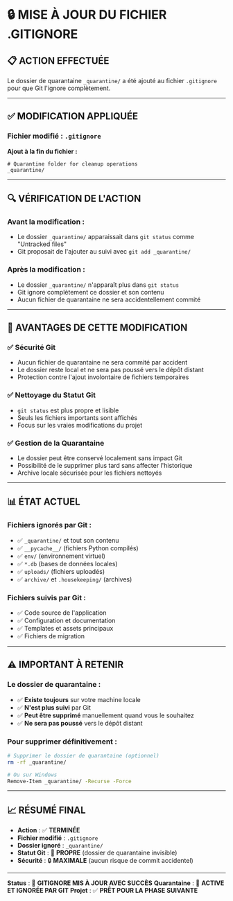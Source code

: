 # 🔒 **MISE À JOUR DU FICHIER .GITIGNORE**

## 📋 **ACTION EFFECTUÉE**

Le dossier de quarantaine `_quarantine/` a été ajouté au fichier `.gitignore` pour que Git l'ignore complètement.

---

## ✅ **MODIFICATION APPLIQUÉE**

### **Fichier modifié :** `.gitignore`

**Ajout à la fin du fichier :**
```gitignore
# Quarantine folder for cleanup operations
_quarantine/
```

---

## 🔍 **VÉRIFICATION DE L'ACTION**

### **Avant la modification :**
- Le dossier `_quarantine/` apparaissait dans `git status` comme "Untracked files"
- Git proposait de l'ajouter au suivi avec `git add _quarantine/`

### **Après la modification :**
- Le dossier `_quarantine/` n'apparaît plus dans `git status`
- Git ignore complètement ce dossier et son contenu
- Aucun fichier de quarantaine ne sera accidentellement commité

---

## 🚀 **AVANTAGES DE CETTE MODIFICATION**

### **✅ Sécurité Git**
- Aucun fichier de quarantaine ne sera commité par accident
- Le dossier reste local et ne sera pas poussé vers le dépôt distant
- Protection contre l'ajout involontaire de fichiers temporaires

### **✅ Nettoyage du Statut Git**
- `git status` est plus propre et lisible
- Seuls les fichiers importants sont affichés
- Focus sur les vraies modifications du projet

### **✅ Gestion de la Quarantaine**
- Le dossier peut être conservé localement sans impact Git
- Possibilité de le supprimer plus tard sans affecter l'historique
- Archive locale sécurisée pour les fichiers nettoyés

---

## 📊 **ÉTAT ACTUEL**

### **Fichiers ignorés par Git :**
- ✅ `_quarantine/` et tout son contenu
- ✅ `__pycache__/` (fichiers Python compilés)
- ✅ `env/` (environnement virtuel)
- ✅ `*.db` (bases de données locales)
- ✅ `uploads/` (fichiers uploadés)
- ✅ `archive/` et `.housekeeping/` (archives)

### **Fichiers suivis par Git :**
- ✅ Code source de l'application
- ✅ Configuration et documentation
- ✅ Templates et assets principaux
- ✅ Fichiers de migration

---

## ⚠️ **IMPORTANT À RETENIR**

### **Le dossier de quarantaine :**
- ✅ **Existe toujours** sur votre machine locale
- ✅ **N'est plus suivi** par Git
- ✅ **Peut être supprimé** manuellement quand vous le souhaitez
- ✅ **Ne sera pas poussé** vers le dépôt distant

### **Pour supprimer définitivement :**
```bash
# Supprimer le dossier de quarantaine (optionnel)
rm -rf _quarantine/

# Ou sur Windows
Remove-Item _quarantine/ -Recurse -Force
```

---

## 📈 **RÉSUMÉ FINAL**

- **Action** : ✅ **TERMINÉE**
- **Fichier modifié** : `.gitignore`
- **Dossier ignoré** : `_quarantine/`
- **Statut Git** : 🧹 **PROPRE** (dossier de quarantaine invisible)
- **Sécurité** : 🔒 **MAXIMALE** (aucun risque de commit accidentel)

---

**Status** : 🎉 **GITIGNORE MIS À JOUR AVEC SUCCÈS**
**Quarantaine** : 🚨 **ACTIVE ET IGNORÉE PAR GIT**
**Projet** : ✅ **PRÊT POUR LA PHASE SUIVANTE**
